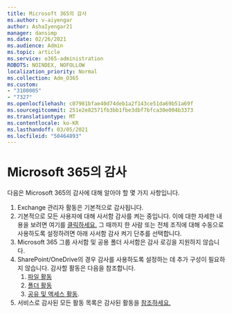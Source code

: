 ```yaml
---
title: Microsoft 365의 감사
ms.author: v-aiyengar
author: AshaIyengar21
manager: dansimp
ms.date: 02/26/2021
ms.audience: Admin
ms.topic: article
ms.service: o365-administration
ROBOTS: NOINDEX, NOFOLLOW
localization_priority: Normal
ms.collection: Adm_O365
ms.custom:
- "3100005"
- "7327"
ms.openlocfilehash: c07981bfae40d74deb1a2f143ce51da69b51a69f
ms.sourcegitcommit: 251e2e82571fb3bb1fbe3dbf7bfca30e004b3373
ms.translationtype: MT
ms.contentlocale: ko-KR
ms.lasthandoff: 03/05/2021
ms.locfileid: "50464893"
---
```

# <a name="auditing-in-microsoft-365"></a>Microsoft 365의 감사

다음은 Microsoft 365의 감사에 대해 알아야 할 몇 가지 사항입니다.

1. Exchange 관리자 활동은 기본적으로 감사됩니다.
1. 기본적으로 모든 사용자에 대해 사서함 감사를 켜는 중입니다. 이에 대한 자세한 내용을 보려면 여기를 [클릭하세요.](https://techcommunity.microsoft.com/t5/Security-Privacy-and-Compliance/Exchange-Mailbox-Auditing-will-be-enabled-by-default/ba-p/215171) 그 때까지 한 사람 또는 전체 조직에 대해 수동으로 사용하도록 설정하려면 아래 사서함 감사 켜기 단추를 선택합니다.
1. Microsoft 365 그룹 사서함 및 공용 폴더 사서함은 감사 로깅을 지원하지 않습니다.
1. SharePoint/OneDrive의 경우 감사를 사용하도록 설정하는 데 추가 구성이 필요하지 않습니다. 감사할 활동은 다음을 참조합니다.
    1. [파일 활동](https://docs.microsoft.com/office365/securitycompliance/search-the-audit-log-in-security-and-compliance#file-and-page-activities)
    1. [폴더 활동](https://docs.microsoft.com/office365/securitycompliance/search-the-audit-log-in-security-and-compliance#folder-activities)
    1. [공유 및 액세스 활동](https://docs.microsoft.com/office365/securitycompliance/search-the-audit-log-in-security-and-compliance#sharing-and-access-request-activities).
1. 서비스로 감사된 모든 활동 목록은 감사된 활동을 [참조하세요.](https://docs.microsoft.com/office365/securitycompliance/search-the-audit-log-in-security-and-compliance#audited-activities)
